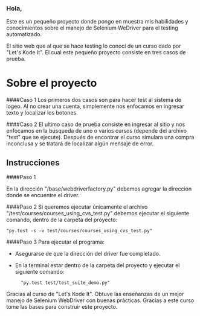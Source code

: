 ### Hola,

Este es un pequeño proyecto donde pongo en muestra mis habilidades y conocimientos sobre el manejo de Selenium WeDriver para el testing automatizado.

El sitio web que al que se hace testing lo conocí de un curso dado por "Let's Kode It". El cual este pequeño proyecto consiste en tres casos de prueba.


# Sobre el proyecto

####Caso 1
Los primeros dos casos son para hacer test al sistema de logeo. Al no crear una cuenta, simplemente nos enfocamos en ingresar texto y localizar los botones.

####Caso 2
El ultimo caso de prueba consiste en ingresar al sitio y nos enfocamos en la búsqueda de uno o varios cursos (depende del archivo "test" que se ejecute). Después de encontrar el curso simulara una compra inconclusa y se tratará de localizar algún mensaje de error.

Instrucciones
-------------
####Paso 1

En la dirección "/base/webdriverfactory.py" debemos agregar la dirección donde se encuentre el driver.

####Paso 2
Si queremos ejecutar únicamente el archivo "/test/courses/courses_using_cvs_test.py" debemos ejecutar el siguiente comando, dentro de la carpeta del proyecto:

	"py.test -s -v test/courses/courses_using_cvs_test.py"

####Paso 3
Para ejecutar el programa:

- Asegurarse de que la dirección del driver fue completado.
- En la terminal estar dentro de la carpeta del proyecto y ejecutar el siguiente comando:

		"py.test test/test_suite_demo.py"


Gracias al curso de "Let's Kode It". Obtuve las enseñanzas de un mejor manejo de Selenium WebDriver con buenas prácticas. Gracias a este curso tome las bases para construir este proyecto.
